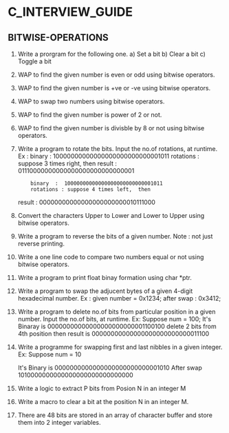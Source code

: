 # C_INTERVIEW_GUIDE

## BITWISE-OPERATIONS
1.  Write a prorgram for the following one.
      a) Set a bit      b) Clear a bit    c) Toggle a  bit  

2. WAP to find the given number is even or odd using bitwise operators.

3.  WAP to find the given number is +ve or -ve using bitwise operators.

4.  WAP to swap two numbers using bitwise operators.

5. WAP to find the given number is power of 2 or not.

6. WAP to find the given number is divisble by 8 or not using bitwise operators.

7. Write a program to rotate the bits. Input  the no.of  rotations, at runtime.
    Ex : binary  :  10000000000000000000000000001011
            rotations : suppose 3 times right,  then
    	result    :  01110000000000000000000000000001

           binary  :  10000000000000000000000000001011
           rotations : suppose 4 times left,  then
	result :   00000000000000000000000010111000

8. Convert the characters Upper to Lower and Lower to Upper using bitwise
    operators.

9.  Write a program to reverse the bits of a given number.
     Note : not just reverse printing.

10. Write a one line code to compare two numbers equal or not using bitwise operators.

11. Write a program to print float binay formation using char *ptr.

12. Write a program to swap the adjucent bytes of  a given 4-digit hexadecimal
      number.
      Ex : given number  = 0x1234;
	      after swap :      0x3412;

13. Write a program to delete no.of  bits from particular position in a given number.
       Input the no.of bits, at runtime.
        Ex:  Suppose  num  =  100;
		         It's Binaray is     00000000000000000000000001100100
		         delete 2 bits from 4th position
		         then result   is     00000000000000000000000000011100

14. Write a programme for swapping first and last nibbles in a given integer.
      Ex: Suppose num = 10

      It's Binary is    0000000000000000000000000001010
      After swap       1010000000000000000000000000000

15. Write a logic to extract  P bits from Posion N in an integer M

16. Write a macro to clear a bit at the position N in an integer M.

17. There are 48 bits are stored in an array of character buffer and store them into 2 integer variables.
